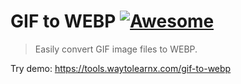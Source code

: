 # GIF to WEBP [![Awesome](https://cdn.rawgit.com/sindresorhus/awesome/d7305f38d29fed78fa85652e3a63e154dd8e8829/media/badge.svg)](https://github.com/sindresorhus/awesome)

>Easily convert GIF image files to WEBP.

Try demo: https://tools.waytolearnx.com/gif-to-webp
